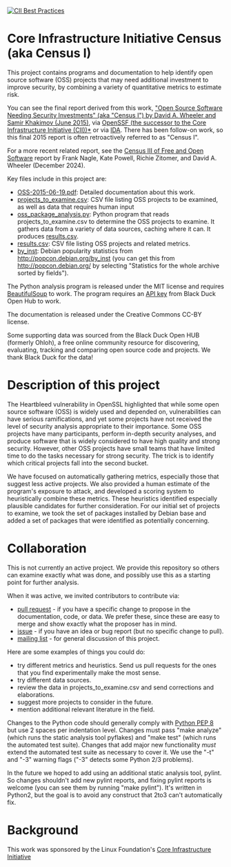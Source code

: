 [![CII Best Practices](https://bestpractices.coreinfrastructure.org/projects/428/badge)](https://bestpractices.coreinfrastructure.org/projects/428)

# Core Infrastructure Initiative Census (aka Census I)

This project contains programs and documentation to help identify
open source software (OSS) projects that may need additional investment
to improve security, by combining a variety of quantitative metrics
to estimate risk.

You can see the final report derived from this work,
<a href="https://openssf.org/resources/census-i-whitepaper-open-source-software-needing-security-investments/" >"Open Source Software Needing Security Investments" (aka "Census I") by David A. Wheeler and Samir Khakimov (June 2015)</a>,
via
<a href="https://openssf.org/resources/census-i-whitepaper-open-source-software-needing-security-investments/">OpenSSF
(the successor to the Core Infrastructure Initiative (CII))</a><a
href="https://openssf.org/programs/census-program-i/">*</a> or via
<a href="https://www.ida.org/research-and-publications/publications/all/o/op/open-source-software-projects-needing-security-investments">IDA</a>.
There has been follow-on work, so this final 2015 report is often
retroactively referred to as "Census I".

For a more recent related report, see the <a href="https://www.linuxfoundation.org/research/census-iii">Census III of Free and Open Software</a>
report by Frank Nagle, Kate Powell, Richie Zitomer, and David A. Wheeler (December 2024).

Key files include in this project are:

* [OSS-2015-06-19.pdf](OSS-2015-06-19.pdf): Detailed documentation about this work.
* [projects_to_examine.csv](projects_to_examine.csv): CSV file listing OSS projects to be examined, as well as data that requires human input
* [oss_package_analysis.py](oss_package_analysis.py): Python program that reads projects_to_examine.csv to determine the OSS projects to examine.  It gathers data from a variety of data sources, caching where it can. It produces [results.csv](results.csv).
* [results.csv](results.csv): CSV file listing OSS projects and related metrics.
* [by_inst](by_inst): Debian popularity statistics from http://popcon.debian.org/by_inst (you can get this from http://popcon.debian.org/ by selecting "Statistics for the whole archive sorted by fields").

The Python analysis program is released under the MIT license and requires [BeautifulSoup](http://www.crummy.com/software/BeautifulSoup/) to work. The program requires an [API key](https://github.com/blackducksw/ohloh_api#api-key) from Black Duck Open Hub to work.

The documentation is released under the Creative Commons CC-BY license.

Some supporting data was sourced from the Black Duck Open HUB (formerly Ohloh), a free online community resource for discovering, evaluating, tracking and comparing open source code and projects.  We thank Black Duck for the data!

# Description of this project

The Heartbleed vulnerability in OpenSSL highlighted that while some open source
software (OSS) is widely used and depended on, vulnerabilities can have
serious ramifications, and yet some projects have not received the level of
security analysis appropriate to their importance. Some OSS projects have many
participants, perform in-depth security analyses, and produce software that is
widely considered to have high quality and strong security. However, other
OSS projects have small teams that have limited time to do the tasks necessary
for strong security. The trick is to identify which critical projects
fall into the second bucket.

We have focused on automatically gathering metrics, especially those that
suggest less active projects. We also provided a human estimate of the
program's exposure to attack, and developed a scoring system to heuristically
combine these metrics. These heuristics identified especially plausible
candidates for further consideration. For our initial set of projects to
examine, we took the set of packages installed by Debian base and added a set
of packages that were identified as potentially concerning.

# Collaboration

This is not currently an active project. We provide this repository
so others can examine exactly what was done, and possibly use this
as a starting point for further analysis.

When it was active, we invited contributors to contribute via:

* [pull request](https://github.com/linuxfoundation/cii-census/pulls) -
  if you have a specific change to propose in the documentation, code, or data.
  We prefer these, since these are easy to merge and show
  exactly what the proposer has in mind.
* [issue](https://github.com/linuxfoundation/cii-census/issues) -
  if you have an idea or bug report (but no specific change to pull).
* [mailing list](https://lists.coreinfrastructure.org/mailman/listinfo/cii-census) - for general discussion of this project.

Here are some examples of things you could do:

* try different metrics and heuristics. Send us pull
  requests for the ones that you find experimentally make the most sense.
* try different data sources.
* review the data in projects_to_examine.csv and send corrections and elaborations.
* suggest more projects to consider in the future.
* mention additional relevant literature in the field.

Changes to the Python code should generally comply with
[Python PEP 8](https://www.python.org/dev/peps/pep-0008/)
but use 2 spaces per indentation level.
Changes must pass "make analyze" (which runs the static analysis tool pyflakes)
and "make test" (which runs the automated test suite).
Changes that add major new functionality *must* extend the automated test
suite as necessary to cover it.
We use the "-t" and "-3" warning flags ("-3" detects some Python 2/3 problems).

In the future we hoped to add using an additional static analysis tool,
pylint.  So changes shouldn't add new pylint reports,
and fixing pylint reports is welcome
(you can see them by running "make pylint").
It's written in Python2, but the goal is to avoid any construct that
2to3 can't automatically fix.

# Background

This work was sponsored by the Linux Foundation's [Core Infrastructure Initiative](https://www.coreinfrastructure.org/)
